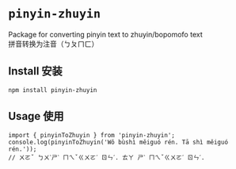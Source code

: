 # `pinyin-zhuyin`

Package for converting pinyin text to zhuyin/bopomofo text  
拼音转换为注音（ㄅㄆㄇㄈ）

## Install 安装

`npm install pinyin-zhuyin`

## Usage 使用

```
import { pinyinToZhuyin } from 'pinyin-zhuyin';
console.log(pinyinToZhuyin('Wǒ bùshì měiguó rén. Tā shì měiguó rén.'));
// ㄨㄛˇ ㄅㄨˋㄕˋ ㄇㄟˇㄍㄨㄛˊ ㄖㄣˊ. ㄊㄚ ㄕˋ ㄇㄟˇㄍㄨㄛˊ ㄖㄣˊ.
```
